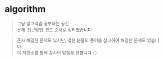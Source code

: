# algorithm

>그냥 알고리즘 공부하는 공간  
문제-접근방법-코드 순서로 정리했습니다

>혼자 해결한 문제도 있지만, 많은 분들의 풀이를 참고하여 해결한 문제도 있습니다.  
이 저장소를 통해 감사의 말씀을 전합니다 : )
